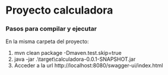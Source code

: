# Proyecto calculadora


### Pasos para compilar y ejecutar

En la misma carpeta del proyecto:

1. mvn clean package -Dmaven.test.skip=true
2. java -jar .\target\calculadora-0.0.1-SNAPSHOT.jar 
3. Acceder a la url http://localhost:8080/swagger-ui/index.html
